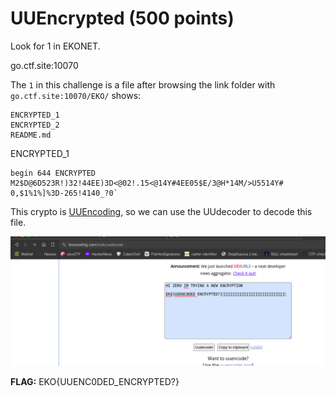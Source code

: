 # UUEncrypted (500 points)

Look for 1 in EKONET.

go.ctf.site:10070

The `1` in this challenge is a file after browsing the link folder with `go.ctf.site:10070/EKO/` shows:

```
ENCRYPTED_1
ENCRYPTED_2
README.md
```

ENCRYPTED_1
```
begin 644 ENCRYPTED
M2$D@6D523R!)32!44EE)3D<@02!.15<@14Y#4EE05$E/3@H*14M/>U5514Y#
0,$1%1%]%3D-265!4140_?0`
```

This crypto is [UUEncoding](https://en.wikipedia.org/wiki/Uuencoding), so we can use the UUdecoder to decode this file.

![Alt text](images/image.png)

**FLAG:** EKO{UUENC0DED_ENCRYPTED?}
